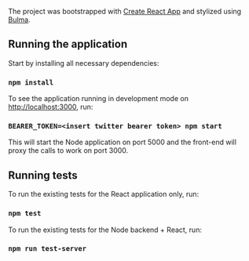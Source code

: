 The project was bootstrapped with [Create React App](https://github.com/facebook/create-react-app) and stylized using [Bulma](https://bulma.io).

## Running the application

Start by installing all necessary dependencies:

### `npm install`

To see the application running in development mode on [http://localhost:3000](http://localhost:3000), run:

### `BEARER_TOKEN=<insert twitter bearer token> npm start`

This will start the Node application on port 5000 and the front-end will proxy the calls to work on port 3000.

## Running tests

To run the existing tests for the React application only, run:

### `npm test`

To run the existing tests for the Node backend + React, run:

### `npm run test-server`
